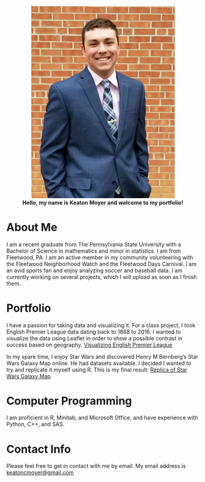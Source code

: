 <p align="center">
<img src="https://github.com/kcm5331/Portfolio/blob/master/KM.jpg?raw=true" width="375"><br>
<b>Hello, my name is Keaton Moyer and welcome to my portfolio!</b>
</p>



# About Me

I am a recent graduate from The Pennsylvania State University with a Bachelor of Science in mathematics and minor in statistics. I am from Fleetwood, PA. I am an active member in my community volunteering with the Fleetwood Neighborhood Watch and the Fleetwood Days Carnival. I am an avid sports fan and enjoy analyzing soccer and baseball data. I am currently working on several projects, which I will upload as soon as I finish them.

# Portfolio

I have a passion for taking data and visualizing it. For a class project, I took English Premier League data dating back to 1888 to 2016. I wanted to visualize the data using Leaflet in order to show a possible contrast in success based on geography.
[Visualizing English Premier League](Soccer_Stat_Project.html)

In my spare time, I enjoy Star Wars and discovered Henry M Bernberg’s Star Wars Galaxy Map online. He had datasets available. I decided I wanted to try and replicate it myself using R. This is my final result:
[Replica of Star Wars Galaxy Map](Galactic_Map.html)

# Computer Programming

I am proficient in R, Minitab, and Microsoft Office, and have experience with Python, C++, and SAS.

# Contact Info

Please feel free to get in contact with me by email. My email address is keatoncmoyer@gmail.com
